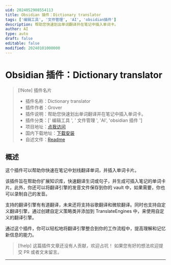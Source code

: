 ```yaml
---
uid: 2024052908554113
title: Obsidian 插件：Dictionary translator
tags: ['编辑工具', '文件管理', 'AI', 'obsidian插件']
description: 帮助您快速划出单词翻译并在笔记中插入单词卡。
author: AI
type: auto
draft: false
editable: false
modified: 20240101000000
---
```


# Obsidian 插件：Dictionary translator

> [!Note] 插件名片
> - 插件名称：Dictionary translator
> - 插件作者：Grover
> - 插件说明：帮助您快速划出单词翻译并在笔记中插入单词卡。
> - 插件分类：[' 编辑工具 ', ' 文件管理 ', 'AI', 'obsidian 插件 ']
> - 项目地址：[点我访问](https://github.com/grover572/obsidian-Dictionary-translator)
> - 国内下载地址：[下载安装](https://pkmer.cn/products/plugin/pluginMarket/?dictionary-translator)
> - 自述文件：[Readme](https://ghproxy.net/https://raw.githubusercontent.com/grover572/obsidian-Dictionary-translator/master/README.md)

## 概述

这个插件可以帮助你快速在笔记中划线翻译单词，并插入单词卡片。

该插件旨在帮助你扩展知识库，快速翻译生词或句子，并生成可插入笔记的单词卡片。此外，你还可以将翻译引擎的发音文件保存到你的 vault 中，如果需要，你也可以录制自己的发音。

支持的翻译引擎有有道翻译，未来还将支持谷歌翻译和微软翻译。同时也支持自定义翻译引擎，通过创建自定义策略类并添加到 TranslateEngines 中，来使用自定义的翻译引擎。

通过这个插件，你可以轻松地将翻译引擎整合到你的工作流程中，提高理解和记忆新信息的能力。

> [!help]
> 这篇插件文章还没有人贡献，欢迎占坑！
> 如果您有好的想法欢迎提交 PR 或者文末留言。

---



